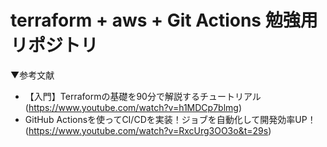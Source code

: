# terraform + aws + Git Actions 勉強用リポジトリ
▼参考文献
- 【入門】Terraformの基礎を90分で解説するチュートリアル (https://www.youtube.com/watch?v=h1MDCp7blmg)
- GitHub Actionsを使ってCI/CDを実装！ジョブを自動化して開発効率UP！ (https://www.youtube.com/watch?v=RxcUrg3OO3o&t=29s)